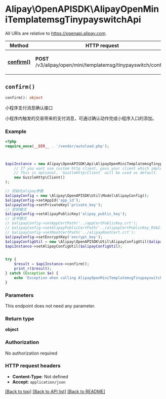 # Alipay\OpenAPISDK\AlipayOpenMiniTemplatemsgTinypayswitchApi

All URIs are relative to https://openapi.alipay.com.

Method | HTTP request | Description
------------- | ------------- | -------------
[**confirm()**](AlipayOpenMiniTemplatemsgTinypayswitchApi.md#confirm) | **POST** /v3/alipay/open/mini/templatemsg/tinypayswitch/confirm | 小程序支付消息确认接口


## `confirm()`

```php
confirm(): object
```

小程序支付消息确认接口

小程序内触发的交易带来的支付消息，可通过确认动作完成小程序入口的添加。

### Example

```php
<?php
require_once(__DIR__ . '/vendor/autoload.php');



$apiInstance = new Alipay\OpenAPISDK\Api\AlipayOpenMiniTemplatemsgTinypayswitchApi(
    // If you want use custom http client, pass your client which implements `GuzzleHttp\ClientInterface`.
    // This is optional, `GuzzleHttp\Client` will be used as default.
    new GuzzleHttp\Client()
);

// 初始化alipay参数
$alipayConfig = new \Alipay\OpenAPISDK\Util\Model\AlipayConfig();
$alipayConfig->setAppId('app_id');
$alipayConfig->setPrivateKey('private_key');
// 密钥模式
$alipayConfig->setAlipayPublicKey('alipay_public_key');
// 证书模式
// $alipayConfig->setAppCertPath('../appCertPublicKey.crt');
// $alipayConfig->setAlipayPublicCertPath('../alipayCertPublicKey_RSA2.crt');
// $alipayConfig->setRootCertPath('../alipayRootCert.crt');
$alipayConfig->setEncryptKey('encrypt_key');
$alipayConfigUtil = new \Alipay\OpenAPISDK\Util\AlipayConfigUtil($alipayConfig);
$apiInstance->setAlipayConfigUtil($alipayConfigUtil);


try {
    $result = $apiInstance->confirm();
    print_r($result);
} catch (Exception $e) {
    echo 'Exception when calling AlipayOpenMiniTemplatemsgTinypayswitchApi->confirm: ', $e->getMessage(), PHP_EOL;
}
```

### Parameters

This endpoint does not need any parameter.

### Return type

**object**

### Authorization

No authorization required

### HTTP request headers

- **Content-Type**: Not defined
- **Accept**: `application/json`

[[Back to top]](#) [[Back to API list]](../../README.md#api-endpoints)
[[Back to README]](../../README.md)

